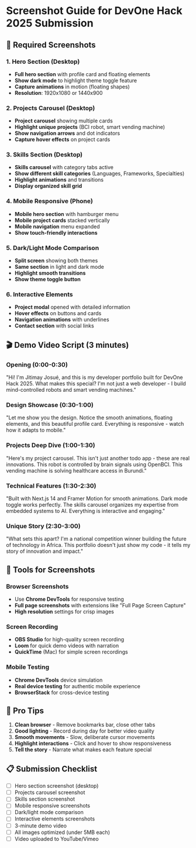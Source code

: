 # Screenshot Guide for DevOne Hack 2025 Submission

## 📸 Required Screenshots

### **1. Hero Section (Desktop)**
- **Full hero section** with profile card and floating elements
- **Show dark mode** to highlight theme toggle feature
- **Capture animations** in motion (floating shapes)
- **Resolution**: 1920x1080 or 1440x900

### **2. Projects Carousel (Desktop)**
- **Project carousel** showing multiple cards
- **Highlight unique projects** (BCI robot, smart vending machine)
- **Show navigation arrows** and dot indicators
- **Capture hover effects** on project cards

### **3. Skills Section (Desktop)**
- **Skills carousel** with category tabs active
- **Show different skill categories** (Languages, Frameworks, Specialties)
- **Highlight animations** and transitions
- **Display organized skill grid**

### **4. Mobile Responsive (Phone)**
- **Mobile hero section** with hamburger menu
- **Mobile project cards** stacked vertically
- **Mobile navigation** menu expanded
- **Show touch-friendly interactions**

### **5. Dark/Light Mode Comparison**
- **Split screen** showing both themes
- **Same section** in light and dark mode
- **Highlight smooth transitions**
- **Show theme toggle button**

### **6. Interactive Elements**
- **Project modal** opened with detailed information
- **Hover effects** on buttons and cards
- **Navigation animations** with underlines
- **Contact section** with social links

## 🎬 Demo Video Script (3 minutes)

### **Opening (0:00-0:30)**
"Hi! I'm Jitimay Josué, and this is my developer portfolio built for DevOne Hack 2025. What makes this special? I'm not just a web developer - I build mind-controlled robots and smart vending machines."

### **Design Showcase (0:30-1:00)**
"Let me show you the design. Notice the smooth animations, floating elements, and this beautiful profile card. Everything is responsive - watch how it adapts to mobile."

### **Projects Deep Dive (1:00-1:30)**
"Here's my project carousel. This isn't just another todo app - these are real innovations. This robot is controlled by brain signals using OpenBCI. This vending machine is solving healthcare access in Burundi."

### **Technical Features (1:30-2:30)**
"Built with Next.js 14 and Framer Motion for smooth animations. Dark mode toggle works perfectly. The skills carousel organizes my expertise from embedded systems to AI. Everything is interactive and engaging."

### **Unique Story (2:30-3:00)**
"What sets this apart? I'm a national competition winner building the future of technology in Africa. This portfolio doesn't just show my code - it tells my story of innovation and impact."

## 📱 Tools for Screenshots

### **Browser Screenshots**
- Use **Chrome DevTools** for responsive testing
- **Full page screenshots** with extensions like "Full Page Screen Capture"
- **High resolution** settings for crisp images

### **Screen Recording**
- **OBS Studio** for high-quality screen recording
- **Loom** for quick demo videos with narration
- **QuickTime** (Mac) for simple screen recordings

### **Mobile Testing**
- **Chrome DevTools** device simulation
- **Real device testing** for authentic mobile experience
- **BrowserStack** for cross-device testing

## 🎯 Pro Tips

1. **Clean browser** - Remove bookmarks bar, close other tabs
2. **Good lighting** - Record during day for better video quality
3. **Smooth movements** - Slow, deliberate cursor movements
4. **Highlight interactions** - Click and hover to show responsiveness
5. **Tell the story** - Narrate what makes each feature special

## 📋 Submission Checklist

- [ ] Hero section screenshot (desktop)
- [ ] Projects carousel screenshot
- [ ] Skills section screenshot  
- [ ] Mobile responsive screenshots
- [ ] Dark/light mode comparison
- [ ] Interactive elements screenshots
- [ ] 3-minute demo video
- [ ] All images optimized (under 5MB each)
- [ ] Video uploaded to YouTube/Vimeo